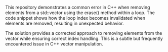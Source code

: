 This repository demonstrates a common error in C++ when removing elements from a std::vector using the erase() method within a loop. The code snippet shows how the loop index becomes invalidated when elements are removed, resulting in unexpected behavior.

The solution provides a corrected approach to removing elements from the vector while ensuring correct index handling.  This is a subtle but frequently encountered issue in C++ vector manipulation.